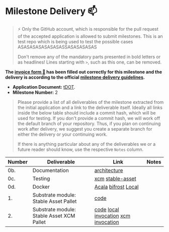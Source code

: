 # Milestone Delivery :mailbox:

> ⚡ Only the GitHub account, which is responsible for the pull request of the accepted application is allowed to submit milestones.
> This is an test repo which is being used to test the possible cases ASASASASASASASASSASASASASAS
>
> Don't remove any of the mandatory parts presented in bold letters or as headlines! Lines starting with `>`, such as this one, can be removed.

**The [invoice form :pencil:](https://forms.gle/8Wx7nxtq8fKrsuEz8) has been filled out correctly for this milestone and the delivery is according to the official [milestone delivery guidelines](https://github.com/w3f/General-Grants-Program/blob/master/grants/milestone-deliverables-guidelines.md).**

- **Application Document:** [tDOT](https://github.com/w3f/Grants-Program/blob/master/applications/tdot.md).
- **Milestone Number:** 2

> Please provide a list of all deliverables of the milestone extracted from the initial application and a link to the deliverable itself. Ideally all links inside the below table should include a commit hash, which will be used for testing. If you don't provide a commit hash, we will work off the default branch of your repository. Thus, if you plan on continuing work after delivery, we suggest you create a separate branch for either the delivery or your continuing work.
>
> If there is anything particular about any of the deliverables we or a future reader should know, use the respective `Notes` column.

| Number | Deliverable                               | Link                                                                                                                                                                                                                                                                                                                                                                                                                                           | Notes |
| ------ | ----------------------------------------- | ---------------------------------------------------------------------------------------------------------------------------------------------------------------------------------------------------------------------------------------------------------------------------------------------------------------------------------------------------------------------------------------------------------------------------------------------- | ----- |
| 0b.    | Documentation                             | [architecture](https://github.com/nutsfinance/stable-asset/blob/a8487db99beb186a380965c3e1700e2bfee12a7e/architecture.png)                                                                                                                                                                                                                                                                                                                     |       |
| 0c.    | Testing                                   | [xcm](https://github.com/nutsfinance/stable-asset/blob/a8487db99beb186a380965c3e1700e2bfee12a7e/lib/stable-asset-xcm/src/tests.rs#L158-L251) [stable-asset](https://github.com/nutsfinance/stable-asset/blob/a8487db99beb186a380965c3e1700e2bfee12a7e/lib/stable-asset/src/tests.rs#L1070-L1107)                                                                                                                                               |       |
| 0d.    | Docker                                    | [Acala](https://github.com/AcalaNetwork/Acala/blob/ad240e9b96d4338a66fe7daad5bf53d8bb6a25f8/scripts/Dockerfile) [bifrost](https://github.com/nutsfinance/bifrost/blob/f0cba77760cf7e9b4576f6a255c6496edd36aad0/Dockerfile) [Local](https://github.com/nutsfinance/stable-asset/blob/a8487db99beb186a380965c3e1700e2bfee12a7e/Dockerfile)                                                                                                       |       |
| 1.     | Substrate module: Stable Asset Pallet     | [code](https://github.com/nutsfinance/stable-asset/blob/a8487db99beb186a380965c3e1700e2bfee12a7e/lib/stable-asset/src/lib.rs#L765-L796)                                                                                                                                                                                                                                                                                                        |       |
| 2.     | Substrate module: Stable Asset XCM Pallet | [code](https://github.com/nutsfinance/stable-asset/blob/a8487db99beb186a380965c3e1700e2bfee12a7e/lib/stable-asset-xcm/src/lib.rs#L297-L316) [local invocation](https://github.com/AcalaNetwork/Acala/blob/ad240e9b96d4338a66fe7daad5bf53d8bb6a25f8/runtime/karura/src/lib.rs#L1627-L1774) [xcm invocation](https://github.com/nutsfinance/bifrost/blob/f0cba77760cf7e9b4576f6a255c6496edd36aad0/runtime/bifrost-kusama/src/lib.rs#L1976-L1997) |       |
